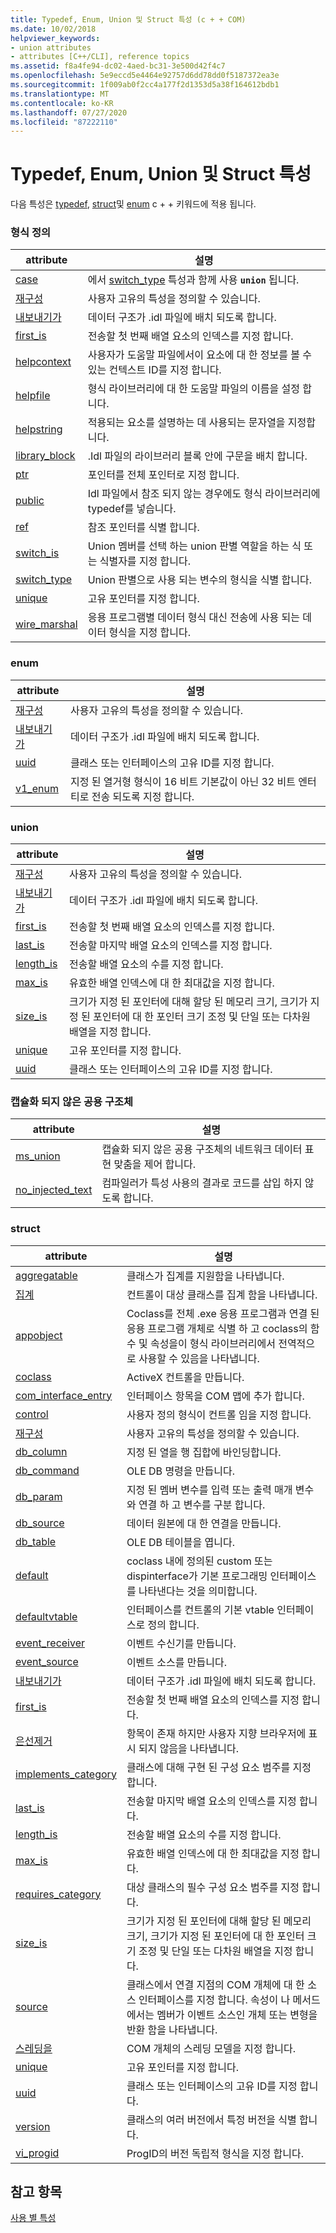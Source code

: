 ```yaml
---
title: Typedef, Enum, Union 및 Struct 특성 (c + + COM)
ms.date: 10/02/2018
helpviewer_keywords:
- union attributes
- attributes [C++/CLI], reference topics
ms.assetid: f8a4fe94-dc02-4aed-bc31-3e500d42f4c7
ms.openlocfilehash: 5e9eccd5e4464e92757d6dd78dd0f5187372ea3e
ms.sourcegitcommit: 1f009ab0f2cc4a177f2d1353d5a38f164612bdb1
ms.translationtype: MT
ms.contentlocale: ko-KR
ms.lasthandoff: 07/27/2020
ms.locfileid: "87222110"
---
```

# <a name="typedef-enum-union-and-struct-attributes"></a>Typedef, Enum, Union 및 Struct 특성

다음 특성은 [typedef](../../cpp/aliases-and-typedefs-cpp.md), [struct](../../cpp/struct-cpp.md)및 [enum](../../cpp/enumerations-cpp.md) c + + 키워드에 적용 됩니다.

### <a name="typedef"></a>형식 정의

|attribute|설명|
|---------------|-----------------|
|[case](case-cpp.md)|에서 [switch_type](switch-type.md) 특성과 함께 사용 **`union`** 됩니다.|
|[재구성](custom-cpp.md)|사용자 고유의 특성을 정의할 수 있습니다.|
|[내보내기가](export.md)|데이터 구조가 .idl 파일에 배치 되도록 합니다.|
|[first_is](first-is.md)|전송할 첫 번째 배열 요소의 인덱스를 지정 합니다.|
|[helpcontext](helpcontext.md)|사용자가 도움말 파일에서이 요소에 대 한 정보를 볼 수 있는 컨텍스트 ID를 지정 합니다.|
|[helpfile](helpfile.md)|형식 라이브러리에 대 한 도움말 파일의 이름을 설정 합니다.|
|[helpstring](helpstring.md)|적용되는 요소를 설명하는 데 사용되는 문자열을 지정합니다.|
|[library_block](library-block.md)|.Idl 파일의 라이브러리 블록 안에 구문을 배치 합니다.|
|[ptr](ptr.md)|포인터를 전체 포인터로 지정 합니다.|
|[public](public-cpp-attributes.md)|Idl 파일에서 참조 되지 않는 경우에도 형식 라이브러리에 typedef를 넣습니다.|
|[ref](ref-cpp.md)|참조 포인터를 식별 합니다.|
|[switch_is](switch-is.md)|Union 멤버를 선택 하는 union 판별 역할을 하는 식 또는 식별자를 지정 합니다.|
|[switch_type](switch-type.md)|Union 판별으로 사용 되는 변수의 형식을 식별 합니다.|
|[unique](unique-cpp.md)|고유 포인터를 지정 합니다.|
|[wire_marshal](wire-marshal.md)|응용 프로그램별 데이터 형식 대신 전송에 사용 되는 데이터 형식을 지정 합니다.|

### <a name="enum"></a>enum

|attribute|설명|
|---------------|-----------------|
|[재구성](custom-cpp.md)|사용자 고유의 특성을 정의할 수 있습니다.|
|[내보내기가](export.md)|데이터 구조가 .idl 파일에 배치 되도록 합니다.|
|[uuid](uuid-cpp-attributes.md)|클래스 또는 인터페이스의 고유 ID를 지정 합니다.|
|[v1_enum](v1-enum.md)|지정 된 열거형 형식이 16 비트 기본값이 아닌 32 비트 엔터티로 전송 되도록 지정 합니다.|

### <a name="union"></a>union

|attribute|설명|
|---------------|-----------------|
|[재구성](custom-cpp.md)|사용자 고유의 특성을 정의할 수 있습니다.|
|[내보내기가](export.md)|데이터 구조가 .idl 파일에 배치 되도록 합니다.|
|[first_is](first-is.md)|전송할 첫 번째 배열 요소의 인덱스를 지정 합니다.|
|[last_is](last-is.md)|전송할 마지막 배열 요소의 인덱스를 지정 합니다.|
|[length_is](length-is.md)|전송할 배열 요소의 수를 지정 합니다.|
|[max_is](max-is.md)|유효한 배열 인덱스에 대 한 최대값을 지정 합니다.|
|[size_is](size-is.md)|크기가 지정 된 포인터에 대해 할당 된 메모리 크기, 크기가 지정 된 포인터에 대 한 포인터 크기 조정 및 단일 또는 다차원 배열을 지정 합니다.|
|[unique](unique-cpp.md)|고유 포인터를 지정 합니다.|
|[uuid](uuid-cpp-attributes.md)|클래스 또는 인터페이스의 고유 ID를 지정 합니다.|

### <a name="nonencapsulated-union"></a>캡슐화 되지 않은 공용 구조체

|attribute|설명|
|---------------|-----------------|
|[ms_union](ms-union.md)|캡슐화 되지 않은 공용 구조체의 네트워크 데이터 표현 맞춤을 제어 합니다.|
|[no_injected_text](no-injected-text.md)|컴파일러가 특성 사용의 결과로 코드를 삽입 하지 않도록 합니다.|

### <a name="struct"></a>struct

|attribute|설명|
|---------------|-----------------|
|[aggregatable](aggregatable.md)|클래스가 집계를 지원함을 나타냅니다.|
|[집계](aggregates.md)|컨트롤이 대상 클래스를 집계 함을 나타냅니다.|
|[appobject](appobject.md)|Coclass를 전체 .exe 응용 프로그램과 연결 된 응용 프로그램 개체로 식별 하 고 coclass의 함수 및 속성을이 형식 라이브러리에서 전역적으로 사용할 수 있음을 나타냅니다.|
|[coclass](coclass.md)|ActiveX 컨트롤을 만듭니다.|
|[com_interface_entry](com-interface-entry-cpp.md)|인터페이스 항목을 COM 맵에 추가 합니다.|
|[control](control.md)|사용자 정의 형식이 컨트롤 임을 지정 합니다.|
|[재구성](custom-cpp.md)|사용자 고유의 특성을 정의할 수 있습니다.|
|[db_column](db-column.md)|지정 된 열을 행 집합에 바인딩합니다.|
|[db_command](db-command.md)|OLE DB 명령을 만듭니다.|
|[db_param](db-param.md)|지정 된 멤버 변수를 입력 또는 출력 매개 변수와 연결 하 고 변수를 구분 합니다.|
|[db_source](db-source.md)|데이터 원본에 대 한 연결을 만듭니다.|
|[db_table](db-table.md)|OLE DB 테이블을 엽니다.|
|[default](default-cpp.md)|coclass 내에 정의된 custom 또는 dispinterface가 기본 프로그래밍 인터페이스를 나타낸다는 것을 의미합니다.|
|[defaultvtable](defaultvtable.md)|인터페이스를 컨트롤의 기본 vtable 인터페이스로 정의 합니다.|
|[event_receiver](event-receiver.md)|이벤트 수신기를 만듭니다.|
|[event_source](event-source.md)|이벤트 소스를 만듭니다.|
|[내보내기가](export.md)|데이터 구조가 .idl 파일에 배치 되도록 합니다.|
|[first_is](first-is.md)|전송할 첫 번째 배열 요소의 인덱스를 지정 합니다.|
|[은선제거](hidden.md)|항목이 존재 하지만 사용자 지향 브라우저에 표시 되지 않음을 나타냅니다.|
|[implements_category](implements-category.md)|클래스에 대해 구현 된 구성 요소 범주를 지정 합니다.|
|[last_is](last-is.md)|전송할 마지막 배열 요소의 인덱스를 지정 합니다.|
|[length_is](length-is.md)|전송할 배열 요소의 수를 지정 합니다.|
|[max_is](max-is.md)|유효한 배열 인덱스에 대 한 최대값을 지정 합니다.|
|[requires_category](requires-category.md)|대상 클래스의 필수 구성 요소 범주를 지정 합니다.|
|[size_is](size-is.md)|크기가 지정 된 포인터에 대해 할당 된 메모리 크기, 크기가 지정 된 포인터에 대 한 포인터 크기 조정 및 단일 또는 다차원 배열을 지정 합니다.|
|[source](source-cpp.md)|클래스에서 연결 지점의 COM 개체에 대 한 소스 인터페이스를 지정 합니다. 속성이 나 메서드에서는 멤버가 이벤트 소스인 개체 또는 변형을 반환 함을 나타냅니다.|
|[스레딩을](threading-cpp.md)|COM 개체의 스레딩 모델을 지정 합니다.|
|[unique](unique-cpp.md)|고유 포인터를 지정 합니다.|
|[uuid](uuid-cpp-attributes.md)|클래스 또는 인터페이스의 고유 ID를 지정 합니다.|
|[version](version-cpp.md)|클래스의 여러 버전에서 특정 버전을 식별 합니다.|
|[vi_progid](vi-progid.md)|ProgID의 버전 독립적 형식을 지정 합니다.|

## <a name="see-also"></a>참고 항목

[사용 별 특성](attributes-by-usage.md)
